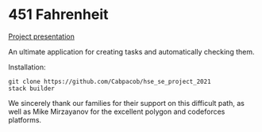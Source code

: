 # 451 Fahrenheit

[Project presentation](https://docs.google.com/presentation/d/1Ve6xeb4-FLGNJpRn_BId_PoTfhUm-ez01O-_th2Kiw4/edit?usp=sharing)


An ultimate application for creating tasks and automatically checking them.

Installation:

```
git clone https://github.com/Cabpacob/hse_se_project_2021
stack builder
```

We sincerely thank our families for their support on this difficult path, as well as Mike Mirzayanov for the excellent polygon and codeforces platforms.
